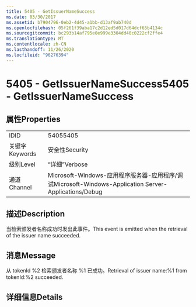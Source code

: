 ```yaml
---
title: 5405 - GetIssuerNameSuccess
ms.date: 03/30/2017
ms.assetid: b7904796-0eb2-4d45-a1bb-d13af9ab740d
ms.openlocfilehash: 05f261f39aba17c2d12ed5d017d64dcf65b4134c
ms.sourcegitcommit: bc293b14af795e0e999e3304dd40c0222cf2ffe4
ms.translationtype: MT
ms.contentlocale: zh-CN
ms.lasthandoff: 11/26/2020
ms.locfileid: "96276394"
---
```

# <a name="5405---getissuernamesuccess"></a><span data-ttu-id="acb48-102">5405 - GetIssuerNameSuccess</span><span class="sxs-lookup"><span data-stu-id="acb48-102">5405 - GetIssuerNameSuccess</span></span>

## <a name="properties"></a><span data-ttu-id="acb48-103">属性</span><span class="sxs-lookup"><span data-stu-id="acb48-103">Properties</span></span>  
  
|||  
|-|-|  
|<span data-ttu-id="acb48-104">ID</span><span class="sxs-lookup"><span data-stu-id="acb48-104">ID</span></span>|<span data-ttu-id="acb48-105">5405</span><span class="sxs-lookup"><span data-stu-id="acb48-105">5405</span></span>|  
|<span data-ttu-id="acb48-106">关键字</span><span class="sxs-lookup"><span data-stu-id="acb48-106">Keywords</span></span>|<span data-ttu-id="acb48-107">安全性</span><span class="sxs-lookup"><span data-stu-id="acb48-107">Security</span></span>|  
|<span data-ttu-id="acb48-108">级别</span><span class="sxs-lookup"><span data-stu-id="acb48-108">Level</span></span>|<span data-ttu-id="acb48-109">“详细”</span><span class="sxs-lookup"><span data-stu-id="acb48-109">Verbose</span></span>|  
|<span data-ttu-id="acb48-110">通道</span><span class="sxs-lookup"><span data-stu-id="acb48-110">Channel</span></span>|<span data-ttu-id="acb48-111">Microsoft-Windows-应用程序服务器-应用程序/调试</span><span class="sxs-lookup"><span data-stu-id="acb48-111">Microsoft-Windows-Application Server-Applications/Debug</span></span>|  
  
## <a name="description"></a><span data-ttu-id="acb48-112">描述</span><span class="sxs-lookup"><span data-stu-id="acb48-112">Description</span></span>  

 <span data-ttu-id="acb48-113">当检索颁发者名称成功时发出此事件。</span><span class="sxs-lookup"><span data-stu-id="acb48-113">This event is emitted when the retrieval of the issuer name succeeded.</span></span>  
  
## <a name="message"></a><span data-ttu-id="acb48-114">消息</span><span class="sxs-lookup"><span data-stu-id="acb48-114">Message</span></span>  

 <span data-ttu-id="acb48-115">从 tokenId %2 检索颁发者名称 %1 已成功。</span><span class="sxs-lookup"><span data-stu-id="acb48-115">Retrieval of issuer name:%1 from tokenId:%2 succeeded.</span></span>  
  
## <a name="details"></a><span data-ttu-id="acb48-116">详细信息</span><span class="sxs-lookup"><span data-stu-id="acb48-116">Details</span></span>
